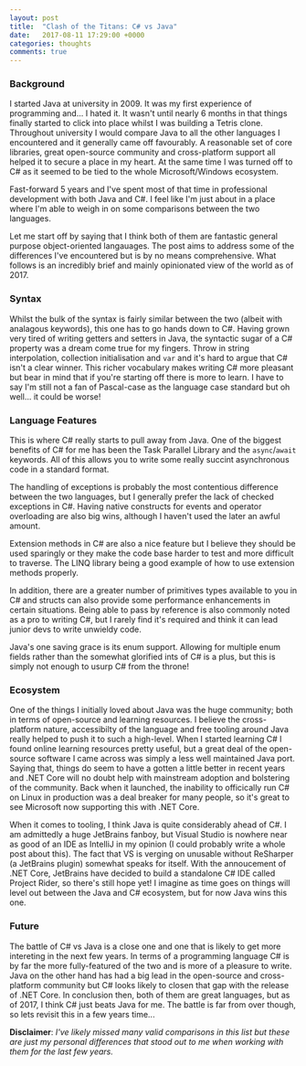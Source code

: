 ```yaml
---
layout: post
title:  "Clash of the Titans: C# vs Java"
date:   2017-08-11 17:29:00 +0000
categories: thoughts
comments: true
---
```


### Background
I started Java at university in 2009. It was my first experience of programming and... I hated it. It wasn't until nearly 6 months in that things finally started to click into place whilst I was building a Tetris clone. Throughout university I would compare Java to all the other languages I encountered and it generally came off favourably. A reasonable set of core libraries, great open-source community and cross-platform support all helped it to secure a place in my heart. At the same time I was turned off to C# as it seemed to be tied to the whole Microsoft/Windows ecosystem.

Fast-forward 5 years and I've spent most of that time in professional development with both Java and C#. I feel like I'm just about in a place where I'm able to weigh in on some comparisons between the two languages.

Let me start off by saying that I think both of them are fantastic general purpose object-oriented langauages. The post aims to address some of the differences I've encountered but is by no means comprehensive. What follows is an incredibly brief and mainly opinionated view of the world as of 2017.

### Syntax
Whilst the bulk of the syntax is fairly similar between the two (albeit with analagous keywords), this one has to go hands down to C#. Having grown very tired of writing getters and setters in Java, the syntactic sugar of a C# property was a dream come true for my fingers. Throw in string interpolation, collection initialisation and `var` and it's hard to argue that C# isn't a clear winner. This richer vocabulary makes writing C# more pleasant but bear in mind that if you're starting off there is more to learn. I have to say I'm still not a fan of Pascal-case as the language case standard but oh well... it could be worse!

### Language Features
This is where C# really starts to pull away from Java. One of the biggest benefits of C# for me has been the Task Parallel Library and the `async`/`await` keywords. All of this allows you to write some really succint asynchronous code in a standard format.

The handling of exceptions is probably the most contentious difference between the two languages, but I generally prefer the lack of checked exceptions in C#. Having native constructs for events and operator overloading are also big wins, although I haven't used the later an awful amount.

Extension methods in C# are also a nice feature but I believe they should be used sparingly or they make the code base harder to test and more difficult to traverse. The LINQ library being a good example of how to use extension methods properly.

 In addition, there are a greater number of primitives types available to you in C# and structs can also provide some performance enhancements in certain situations. Being able to pass by reference is also commonly noted as a pro to writing C#, but I rarely find it's required and think it can lead junior devs to write unwieldy code.

 Java's one saving grace is its enum support. Allowing for multiple enum fields rather than the somewhat glorified ints of C# is a plus, but this is simply not enough to usurp C# from the throne!

### Ecosystem
One of the things I initially loved about Java was the huge community; both in terms of open-source and learning resources. I believe the cross-platform nature, accessibilty of the language and free tooling around Java really helped to push it to such a high-level. When I started learning C# I found online learning resources pretty useful, but a great deal of the open-source software I came across was simply a less well maintained Java port. Saying that, things do seem to have a gotten a little better in recent years and .NET Core will no doubt help with mainstream adoption and bolstering of the community. Back when it launched, the inability to officically run C# on Linux in production was a deal breaker for many people, so it's great to see Microsoft now supporting this with .NET Core.

When it comes to tooling, I think Java is quite considerably ahead of C#. I am admittedly a huge JetBrains fanboy, but Visual Studio is nowhere near as good of an IDE as IntelliJ in my opinion (I could probably write a whole post about this). The fact that VS is verging on unusable without ReSharper (a JetBrains plugin) somewhat speaks for itself. With the annoucement of .NET Core, JetBrains have decided to build a standalone C# IDE called Project Rider, so there's still hope yet! I imagine as time goes on things will level out between the Java and C# ecosystem, but for now Java wins this one.

### Future
The battle of C# vs Java is a close one and one that is likely to get more intereting in the next few years. In terms of a programming language C# is by far the more fully-featured of the two and is more of a pleasure to write. Java on the other hand has had a big lead in the open-source and cross-platform community but C# looks likely to closen that gap with the release of .NET Core. In conclusion then, both of them are great languages, but as of 2017, I think C# just beats Java for me. The battle is far from over though, so lets revisit this in a few years time...

**Disclaimer**: _I've likely missed many valid comparisons in this list but these are just my personal differences that stood out to me when working with them for the last few years._
